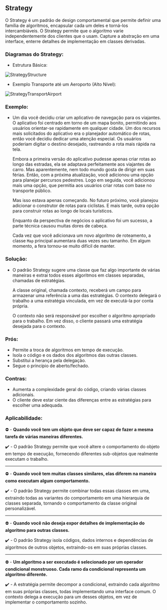 ## Strategy

O Strategy é um padrão de design comportamental que permite definir uma família de algoritmos, encapsular cada um deles e torná-los intercambiáveis. O Strategy permite que o algoritmo varie independentemente dos clientes que o usam. Capture a abstração em uma interface, enterre detalhes de implementação em classes derivadas.

### Diagramas do Strategy:
* Estrutura Básica:

![StrategyStructure](https://refactoring.guru/images/patterns/diagrams/strategy/structure.png)

* Exemplo Transporte até um Aeroporto (Alto Nível):

![StrategyTransportAirport](https://sourcemaking.com/files/v2/content/patterns/Strategy_example1.png)

### Exemplo:
 - Um dia você decidiu criar um aplicativo de navegação para os viajantes. O aplicativo foi centrado em torno de um mapa bonito, permitindo aos usuários orientar-se rapidamente em qualquer cidade. Um dos recursos mais solicitados do aplicativo era o planejador automático de rotas, então você decidiu dedicar uma atenção especial. Os usuários poderiam digitar o destino desejado, rastreando a rota mais rápida na tela.

   Embora a primeira versão do aplicativo pudesse apenas criar rotas ao longo das estradas, ela se adaptava perfeitamente aos viajantes de carro. Mas aparentemente, nem todo mundo gosta de dirigir em suas férias. Então, com a próxima atualização, você adicionou uma opção para planejar percursos pedestres. Logo em seguida, você adicionou mais uma opção, que permitia aos usuários criar rotas com base no transporte público.

    Mas isso estava apenas começando. No futuro próximo, você planejou adicionar o construtor de rotas para ciclistas. E mais tarde, outra opção para construir rotas ao longo de locais turísticos.

    Enquanto da perspectiva de negócios o aplicativo foi um sucesso, a parte técnica causou muitas dores de cabeça.

    Cada vez que você adicionava um novo algoritmo de roteamento, a classe `Map` principal aumentara duas vezes seu tamanho. Em algum momento, a fera tornou-se muito difícil de manter.

### Solução:
- O padrão Strategy sugere uma classe que faz algo importante de várias maneiras e extrai todos esses algoritmos em classes separadas, chamadas de estratégias.

    A classe original, chamada contexto, receberá um campo para armazenar uma referência a uma das estratégias. O contexto delegará o trabalho a uma estratégia vinculada, em vez de executá-la por conta própria.

    O contexto não será responsável por escolher o algoritmo apropriado para o trabalho. Em vez disso, o cliente passará uma estratégia desejada para o contexto.

### Prós:
 - Permite a troca de algoritmos em tempo de execução.
 - Isola o código e os dados dos algoritmos das outras classes.
 - Substitui a herança pela delegação.
 - Segue o princípio de aberto/fechado.

### Contras:
 - Aumenta a complexidade geral do código, criando várias classes adicionais.
 - O cliente deve estar ciente das diferenças entre as estratégias para escolher uma adequada.

### Aplicabilidade:
 :no_entry: - __Quando você tem um objeto que deve ser capaz de fazer a mesma tarefa de várias maneiras diferentes.__
 
 :heavy_check_mark: - O padrão Strategy permite que você altere o comportamento do objeto em tempo de execução, fornecendo diferentes sub-objetos que realmente executam o trabalho.

 ---
 :no_entry: - __Quando você tem muitas classes similares, elas diferem na maneira como executam algum comportamento.__
 
 :heavy_check_mark: - O padrão Strategy permite combinar todas essas classes em uma, extraindo todas as variantes do comportamento em uma hierarquia de classes separada, tornando o comportamento da classe original personalizável.

 ---
 :no_entry: - __Quando você não deseja expor detalhes de implementação do algoritmo para outras classes.__
 
 :heavy_check_mark: - O padrão Strategy isola códigos, dados internos e dependências de algoritmos de outros objetos, extraindo-os em suas próprias classes.

 ---
 :no_entry: - __Um algoritmo a ser executado é selecionado por um operador condicional monstruoso. Cada ramo da condicional representa um algoritmo diferente.__
 
 :heavy_check_mark: - A estratégia permite decompor a condicional, extraindo cada algoritmo em suas próprias classes, todas implementando uma interface comum. O contexto delega a execução para um desses objetos, em vez de implementar o comportamento sozinho.